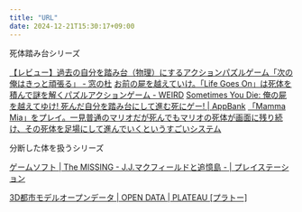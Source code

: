 ```yaml
---
title: "URL"
date: 2024-12-21T15:30:17+09:00
---
```

死体踏み台シリーズ

[【レビュー】過去の自分を踏み台（物理）にするアクションパズルゲーム「次の俺はきっと頑張る」 - 窓の杜](https://forest.watch.impress.co.jp/docs/review/691885.html)
[お前の屍を越えていけ。「Life Goes On」は死体を積んで謎を解くパズルアクションゲーム - WEIRD](https://ktadaki.hatenablog.com/entry/2018/01/16/%E3%81%8A%E5%89%8D%E3%81%AE%E5%B1%8D%E3%82%92%E8%B6%8A%E3%81%88%E3%81%A6%E3%81%84%E3%81%91%E3%80%82%E3%80%8CLife_Goes_On%E3%80%8D%E3%81%AF%E6%AD%BB%E4%BD%93%E3%82%92%E7%A9%8D%E3%82%93%E3%81%A7%E8%AC%8E)
[Sometimes You Die: 俺の屍を越えてゆけ! 死んだ自分を踏み台にして進む死にゲー! \| AppBank](https://www.appbank.net/2014/08/03/iphone-application/867629.php)
[「Mamma Mia」をプレイ。一見普通のマリオだが死んでもマリオの死体が画面に残り続け、その死体を足場にして進んでいくというすごいシステム](https://twihash.com/tweet/1102829745962536960)


分断した体を扱うシリーズ

[ゲームソフト \| The MISSING - J.J.マクフィールドと追憶島 - \| プレイステーション](https://www.jp.playstation.com/games/the-missing-ps4/)

[3D都市モデルオープンデータ \| OPEN DATA \| PLATEAU \[プラトー\]](https://www.mlit.go.jp/plateau/opendata/)
